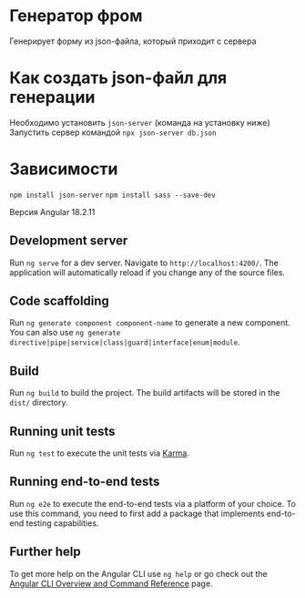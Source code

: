 # Генератор фром

Генерирует форму из json-файла, который приходит с сервера

# Как создать json-файл для генерации

Необходимо установить `json-server` (команда на установку ниже)
Запустить сервер командой `npx json-server db.json`

# Зависимости
`npm install json-server`
`npm install sass --save-dev`

Версия Angular 18.2.11

## Development server

Run `ng serve` for a dev server. Navigate to `http://localhost:4200/`. The application will automatically reload if you change any of the source files.

## Code scaffolding

Run `ng generate component component-name` to generate a new component. You can also use `ng generate directive|pipe|service|class|guard|interface|enum|module`.

## Build

Run `ng build` to build the project. The build artifacts will be stored in the `dist/` directory.

## Running unit tests

Run `ng test` to execute the unit tests via [Karma](https://karma-runner.github.io).

## Running end-to-end tests

Run `ng e2e` to execute the end-to-end tests via a platform of your choice. To use this command, you need to first add a package that implements end-to-end testing capabilities.

## Further help

To get more help on the Angular CLI use `ng help` or go check out the [Angular CLI Overview and Command Reference](https://angular.dev/tools/cli) page.
